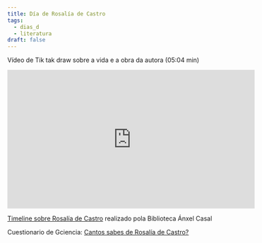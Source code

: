 ```yaml
---
title: Día de Rosalía de Castro
tags:
  - dias_d
  - literatura
draft: false
---
```

Vídeo de Tik tak draw sobre a vida e a obra da autora (05:04 min)

<iframe width="560" height="315" src="https://www.youtube.com/embed/5sLT5qSVuWg" title="YouTube video player" frameborder="0" allow="accelerometer; autoplay; clipboard-write; encrypted-media; gyroscope; picture-in-picture" allowfullscreen></iframe>

[Timeline sobre Rosalía de Castro](https://cdn.knightlab.com/libs/timeline3/latest/embed/index.html?source=1HXbxKwkXQolC3vhjCfSTIjhXfth2u_QNgi_hBSTDNOE&font=Default&lang=en&initial_zoom=2&height=650) realizado pola Biblioteca Ánxel Casal

 Cuestionario de Gciencia: [Cantos sabes de Rosalía de Castro?](https://www.gciencia.com/historias-gc/canto-sabes-de-rosalia-de-castro/)